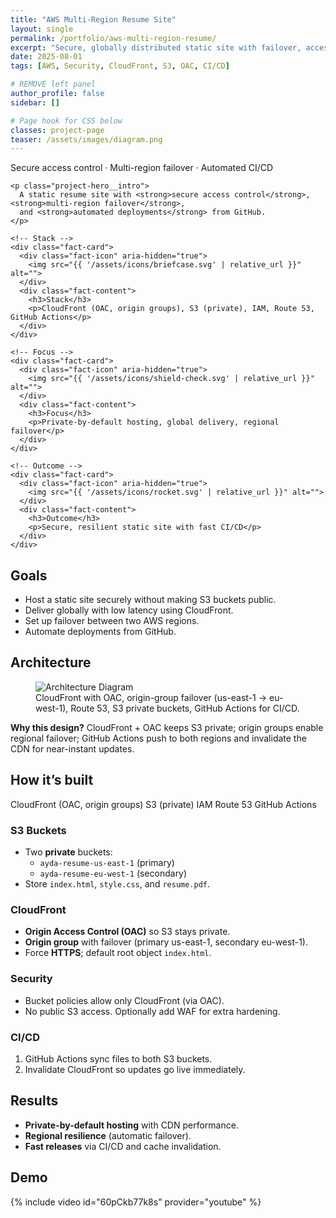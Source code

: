 ```yaml
---
title: "AWS Multi-Region Resume Site"
layout: single
permalink: /portfolio/aws-multi-region-resume/
excerpt: "Secure, globally distributed static site with failover, access control, and CI/CD."
date: 2025-08-01
tags: [AWS, Security, CloudFront, S3, OAC, CI/CD]

# REMOVE left panel
author_profile: false
sidebar: []

# Page hook for CSS below
classes: project-page
teaser: /assets/images/diagram.png
---
```


<!-- HERO -->
<section class="project-hero">
  <div class="project-hero__inner">
    <p class="project-hero__tagline">Secure access control · Multi-region failover · Automated CI/CD</p>

    <p class="project-hero__intro">
      A static resume site with <strong>secure access control</strong>, <strong>multi-region failover</strong>,
      and <strong>automated deployments</strong> from GitHub.
    </p>
  </div>
</section>

<!-- QUICK FACTS -->
<section class="facts">
  <div class="facts-grid">

    <!-- Stack -->
    <div class="fact-card">
      <div class="fact-icon" aria-hidden="true">
        <img src="{{ '/assets/icons/briefcase.svg' | relative_url }}" alt="">
      </div>
      <div class="fact-content">
        <h3>Stack</h3>
        <p>CloudFront (OAC, origin groups), S3 (private), IAM, Route 53, GitHub Actions</p>
      </div>
    </div>

    <!-- Focus -->
    <div class="fact-card">
      <div class="fact-icon" aria-hidden="true">
        <img src="{{ '/assets/icons/shield-check.svg' | relative_url }}" alt="">
      </div>
      <div class="fact-content">
        <h3>Focus</h3>
        <p>Private-by-default hosting, global delivery, regional failover</p>
      </div>
    </div>

    <!-- Outcome -->
    <div class="fact-card">
      <div class="fact-icon" aria-hidden="true">
        <img src="{{ '/assets/icons/rocket.svg' | relative_url }}" alt="">
      </div>
      <div class="fact-content">
        <h3>Outcome</h3>
        <p>Secure, resilient static site with fast CI/CD</p>
      </div>
    </div>

  </div>
</section>

<!-- GOALS -->
<section class="section-card">
  <h2>Goals</h2>
  <ul>
    <li>Host a static site securely without making S3 buckets public.</li>
    <li>Deliver globally with low latency using CloudFront.</li>
    <li>Set up failover between two AWS regions.</li>
    <li>Automate deployments from GitHub.</li>
  </ul>
</section>

<!-- ARCHITECTURE -->
<section class="section-card">
  <h2>Architecture</h2>
  <figure class="figure">
    <img src="{{ '/assets/images/diagram.png' | relative_url }}" alt="Architecture Diagram">
    <figcaption>CloudFront with OAC, origin-group failover (us-east-1 → eu-west-1), Route 53, S3 private buckets, GitHub Actions for CI/CD.</figcaption>
  </figure>

  <div class="callout callout--info">
    <strong>Why this design?</strong> CloudFront + OAC keeps S3 private; origin groups enable regional failover; GitHub Actions push to both regions and invalidate the CDN for near-instant updates.
  </div>
</section>

<!-- HOW IT'S BUILT -->
<section class="section-card">
  <h2>How it’s built</h2>

  <div class="stack-badges">
    <span>CloudFront (OAC, origin groups)</span>
    <span>S3 (private)</span>
    <span>IAM</span>
    <span>Route 53</span>
    <span>GitHub Actions</span>
  </div>

  <h3>S3 Buckets</h3>
  <ul>
    <li>Two <strong>private</strong> buckets:
      <ul>
        <li><code>ayda-resume-us-east-1</code> (primary)</li>
        <li><code>ayda-resume-eu-west-1</code> (secondary)</li>
      </ul>
    </li>
    <li>Store <code>index.html</code>, <code>style.css</code>, and <code>resume.pdf</code>.</li>
  </ul>

  <h3>CloudFront</h3>
  <ul>
    <li><strong>Origin Access Control (OAC)</strong> so S3 stays private.</li>
    <li><strong>Origin group</strong> with failover (primary us-east-1, secondary eu-west-1).</li>
    <li>Force <strong>HTTPS</strong>; default root object <code>index.html</code>.</li>
  </ul>

  <h3>Security</h3>
  <ul>
    <li>Bucket policies allow only CloudFront (via OAC).</li>
    <li>No public S3 access. Optionally add WAF for extra hardening.</li>
  </ul>

  <h3>CI/CD</h3>
  <ol>
    <li>GitHub Actions sync files to both S3 buckets.</li>
    <li>Invalidate CloudFront so updates go live immediately.</li>
  </ol>
</section>

<!-- RESULTS -->
<section class="section-card">
  <h2>Results</h2>
  <ul>
    <li><strong>Private-by-default hosting</strong> with CDN performance.</li>
    <li><strong>Regional resilience</strong> (automatic failover).</li>
    <li><strong>Fast releases</strong> via CI/CD and cache invalidation.</li>
  </ul>
</section>

<!-- DEMO -->
<section class="section-card">
  <h2>Demo</h2>
  {% include video id="60pCkb77k8s" provider="youtube" %}
</section>
